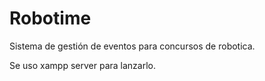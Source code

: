 # Robotime
Sistema de gestión de eventos para concursos de robotica. 

Se uso xampp server para lanzarlo.
